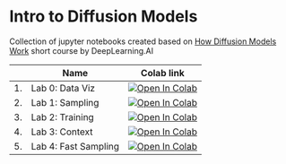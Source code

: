 # Intro to Diffusion Models
Collection of jupyter notebooks created based on [How Diffusion Models Work](https://learn.deeplearning.ai/diffusion-models/) short course by DeepLearning.AI

|    | Name                 | Colab link                                                                                                                                                                                                |
|----|----------------------|-----------------------------------------------------------------------------------------------------------------------------------------------------------------------------------------------------------|
| 1. | Lab 0: Data Viz      | [![Open In Colab](https://colab.research.google.com/assets/colab-badge.svg)](https://colab.research.google.com/github/vinay-jose/intro-to-diffusion-models/blob/main/notebooks/Lab_0_Data_Viz.ipynb)      |
| 2. | Lab 1: Sampling      | [![Open In Colab](https://colab.research.google.com/assets/colab-badge.svg)](https://colab.research.google.com/github/vinay-jose/intro-to-diffusion-models/blob/main/notebooks/Lab_1_Sampling.ipynb)      |
| 3. | Lab 2: Training      | [![Open In Colab](https://colab.research.google.com/assets/colab-badge.svg)](https://colab.research.google.com/github/vinay-jose/intro-to-diffusion-models/blob/main/notebooks/Lab_2_Training.ipynb)      |
| 4. | Lab 3: Context       | [![Open In Colab](https://colab.research.google.com/assets/colab-badge.svg)](https://colab.research.google.com/github/vinay-jose/intro-to-diffusion-models/blob/main/notebooks/Lab_3_Context.ipynb)       |
| 5. | Lab 4: Fast Sampling | [![Open In Colab](https://colab.research.google.com/assets/colab-badge.svg)](https://colab.research.google.com/github/vinay-jose/intro-to-diffusion-models/blob/main/notebooks/Lab_4_Fast_Sampling.ipynb) |
